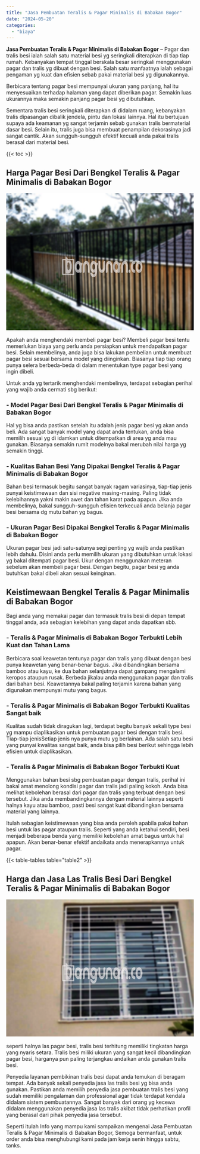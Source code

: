 ```yaml
---
title: "Jasa Pembuatan Teralis & Pagar Minimalis di Babakan Bogor"
date: "2024-05-20"
categories: 
  - "biaya"
---
```


**Jasa Pembuatan Teralis & Pagar Minimalis di Babakan Bogor** – Pagar dan tralis besi ialah salah satu material besi yg seringkali diterapkan di tiap tiap rumah. Kebanyakan tempat tinggal berskala besar seringkali menggunakan pagar dan tralis yg dibuat dengan besi. Salah satu manfaatnya ialah sebagai pengaman yg kuat dan efisien sebab pakai material besi yg digunakannya.

Berbicara tentang pagar besi mempunyai ukuran yang panjang, hal itu menyesuaikan terhadap halaman yang dapat diberikan pagar. Semakin luas ukurannya maka semakin panjang pagar besi yg dibutuhkan.

Sementara tralis besi seringkali diterapkan di didalam ruang, kebanyakan tralis dipasangan dibalik jendela, pintu dan lokasi lainnya. Hal itu bertujuan supaya ada keamanan yg sangat terjamin sebab gunakan tralis bermaterial dasar besi. Selain itu, tralis juga bisa membuat penampilan dekorasinya jadi sangat cantik. Akan sungguh-sungguh efektif kecuali anda pakai tralis berasal dari material besi.

{{< toc >}}

## Harga Pagar Besi Dari Bengkel Teralis & Pagar Minimalis di Babakan Bogor

![Jasa Pembuatan Teralis & Pagar Minimalis di Babakan Bogor](/images/pagar-minimalis-murah-63.png)

Apakah anda menghendaki membeli pagar besi? Membeli pagar besi tentu memerlukan biaya yang perlu anda persiapkan untuk mendapatkan pagar besi. Selain membelinya, anda juga bisa lakukan pembelian untuk membuat pagar besi sesuai bersama model yang diinginkan. Biasanya tiap tiap orang punya selera berbeda-beda di dalam menentukan type pagar besi yang ingin dibeli.

Untuk anda yg tertarik menghendaki membelinya, terdapat sebagian perihal yang wajib anda cermati sbg berikut:
### \- Model Pagar Besi Dari Bengkel Teralis & Pagar Minimalis di Babakan Bogor

Hal yg bisa anda pastikan setelah itu adalah jenis pagar besi yg akan anda beli. Ada sangat banyak model yang dapat anda tentukan, anda bisa memilih sesuai yg di idamkan untuk ditempatkan di area yg anda mau gunakan. Biasanya semakin rumit modelnya bakal merubah nilai harga yg semakin tinggi.

### \- Kualitas Bahan Besi Yang Dipakai Bengkel Teralis & Pagar Minimalis di Babakan Bogor

Bahan besi termasuk begitu sangat banyak ragam variasinya, tiap-tiap jenis punyai keistimewaan dan sisi negative masing-masing. Paling tidak kelebihannya yakni makin awet dan tahan karat pada apapun. Jika anda membelinya, bakal sungguh-sungguh efisien terkecuali anda belanja pagar besi bersama dg mutu bahan yg bagus.

### \- Ukuran Pagar Besi Dipakai Bengkel Teralis & Pagar Minimalis di Babakan Bogor

Ukuran pagar besi jadi satu-satunya segi penting yg wajib anda pastikan lebih dahulu. Disini anda perlu memilih ukuran yang dibutuhkan untuk lokasi yg bakal ditempati pagar besi. Ukur dengan menggunakan meteran sebelum akan membeli pagar besi. Dengan begitu, pagar besi yg anda butuhkan bakal dibeli akan sesuai keinginan.

## Keistimewaan Bengkel Teralis & Pagar Minimalis di Babakan Bogor

Bagi anda yang memakai pagar dan termasuk tralis besi di depan tempat tinggal anda, ada sebagian kelebihan yang dapat anda dapatkan sbb.

### \- Teralis & Pagar Minimalis di Babakan Bogor Terbukti Lebih Kuat dan Tahan Lama

Berbicara soal keawetan tentunya pagar dan tralis yang dibuat dengan besi punya keawetan yang benar-benar bagus. Jika dibandingkan bersama bamboo atau kayu, ke dua bahan selanjutnya dapat gampang mengalami keropos ataupun rusak. Berbeda jikalau anda menggunakan pagar dan tralis dari bahan besi. Keawetannya bakal paling terjamin karena bahan yang digunakan mempunyai mutu yang bagus.

### \- Teralis & Pagar Minimalis di Babakan Bogor Terbukti Kualitas Sangat baik

Kualitas sudah tidak diragukan lagi, terdapat begitu banyak sekali type besi yg mampu diaplikasikan untuk pembuatan pagar besi dengan tralis besi. Tiap-tiap jenisSetiap jenis nya punya mutu yg berlainan. Ada salah satu besi yang punyai kwalitas sangat baik, anda bisa pilih besi berikut sehingga lebih efisien untuk diaplikasikan.

### \- Teralis & Pagar Minimalis di Babakan Bogor Terbukti Kuat

Menggunakan bahan besi sbg pembuatan pagar dengan tralis, perihal ini bakal amat menolong kondisi pagar dan tralis jadi paling kokoh. Anda bisa melihat kebolehan berasal dari pagar dan tralis yang terbuat dengan besi tersebut. Jika anda membandingkannya dengan material lainnya seperti halnya kayu atau bamboo, pasti besi sangat kuat dibandingkan bersama material yang lainnya.

Itulah sebagian keistimewaan yang bisa anda peroleh apabila pakai bahan besi untuk las pagar ataupun tralis. Seperti yang anda ketahui sendiri, besi menjadi beberapa benda yang memiliki kebolehan amat bagus untuk hal apapun. Akan benar-benar efektif andaikata anda menerapkannya untuk pagar.

{{< table-tables table="table2" >}}

## Harga dan Jasa Las Tralis Besi Dari Bengkel Teralis & Pagar Minimalis di Babakan Bogor

![Jasa Pembuatan Teralis & Pagar Minimalis di Babakan Bogor](/images/teralis-minimalis-murah-05.png)

seperti halnya las pagar besi, tralis besi terhitung memiliki tingkatan harga yang nyaris setara. Tralis besi miliki ukuran yang sangat kecil dibandingkan pagar besi, harganya pun paling terjangkau andaikan anda gunakan tralis besi.

Penyedia layanan pembikinan tralis besi dapat anda temukan di beragam tempat. Ada banyak sekali penyedia jasa las tralis besi yg bisa anda gunakan. Pastikan anda memilih penyedia jasa pembuatan tralis besi yang sudah memiliki pengalaman dan professional agar tidak terdapat kendala didalam sistem pembuatannya. Sangat banyak dari orang yg kecewa didalam menggunakan penyedia jasa las tralis akibat tidak perhatikan profil yang berasal dari pihak penyedia jasa tersebut.

Seperti itulah Info yang mampu kami sampaikan mengenai Jasa Pembuatan Teralis & Pagar Minimalis di Babakan Bogor, Semoga bermanfaat, untuk order anda bisa menghubungi kami pada jam kerja senin hingga sabtu, tanks.
